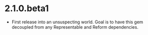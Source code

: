 # 2.1.0.beta1

* First release into an unsuspecting world. Goal is to have this gem decoupled from any Representable and Reform dependencies.
